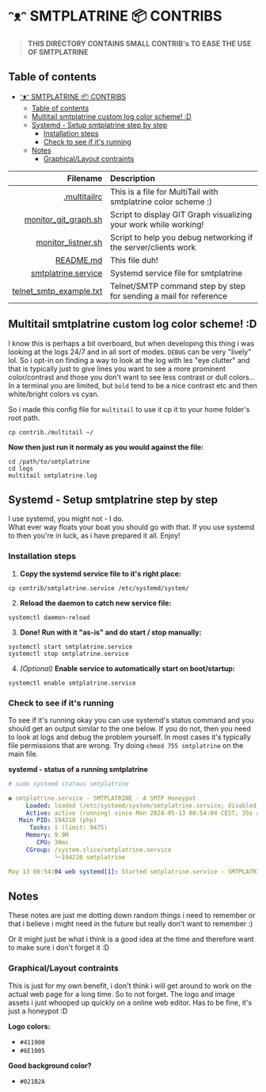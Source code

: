 # ᵔᴥᵔ SMTPLATRINE 📦 CONTRIBS

> **THIS DIRECTORY CONTAINS SMALL CONTRIB's TO EASE THE USE OF SMTPLATRINE**

## Table of contents

<!-- TOC -->

- [ᵔᴥᵔ SMTPLATRINE 📦 CONTRIBS](#%E1%B5%94%E1%B4%A5%E1%B5%94-smtplatrine--contribs)
    - [Table of contents](#table-of-contents)
    - [Multitail smtplatrine custom log color scheme! :D](#multitail-smtplatrine-custom-log-color-scheme-d)
    - [Systemd - Setup smtplatrine step by step](#systemd---setup-smtplatrine-step-by-step)
        - [Installation steps](#installation-steps)
        - [Check to see if it's running](#check-to-see-if-its-running)
    - [Notes](#notes)
        - [Graphical/Layout contraints](#graphicallayout-contraints)

<!-- /TOC -->

| Filename | Description |
|------:|:------|
| [.multitailrc](.multitailrc) | This is a file for MultiTail with smtplatrine color scheme :)
| [monitor_git_graph.sh](monitor_git_graph.sh) | Script to display GIT Graph visualizing your work while working! |
| [monitor_listner.sh](monitor_listner.sh) | Script to help you debug networking if the server/clients work |
| [README.md](README.md) | This file duh! |
| [smtplatrine.service](smtplatrine.service) | Systemd service file for smtplatrine |
| [telnet_smtp_example.txt](telnet_smtp_example.txt) | Telnet/SMTP command step by step for sending a mail for reference|

## Multitail smtplatrine custom log color scheme! :D

I know this is perhaps a bit overboard, but when developing this thing i was looking at the logs 24/7 and in all sort of modes. `DEBUG` can be very "lively" lol.  So i opt-in on finding a way to look at the log with les "eye clutter" and that is typically just to give lines you want to see a more prominent color/contrast and those you don't want to see less contrast or dull colors... In a terminal you are limited, but `bold` tend to be a nice contrast etc and then white/bright colors vs cyan.

So i made this config file for `multitail` to use it cp it to your home folder's root path.
```shell
cp contrib./multitail ~/
```
**Now then just run it normaly as you would against the file:**

```shell
cd /path/to/smtplatrine
cd logs
multitail smtplatrine.log
```

## Systemd - Setup smtplatrine step by step

I use systemd, you might not - I do.  
What ever way floats your boat you should go with that. If you use systemd to then you're in luck, as i have prepared it all. Enjoy!

### Installation steps

1) **Copy the systemd service file to it's right place:**  
```shell
cp contrib/smtplatrine.service /etc/systemd/system/
```

2) **Reload the daemon to catch new service file:**  
```shell
systemctl daemon-reload
```

3) **Done! Run with it "as-is" and do start / stop manually:**  
```shell
systemctl start smtplatrine.service  
systemctl stop smtplatrine.service
```

4) *(Optional)* **Enable service to automatically start on boot/startup:**  
```shell
systemctl enable smtplatrine.service
```

### Check to see if it's running

To see if it's running okay you can use systemd's status command and you should get an output similar to the one below. If you do not, then you need to look at logs and debug the problem yourself. In most cases it's typically file permissions that are wrong. Try doing `chmod 755 smtplatrine` on the main file.

**systemd - status of a running smtplatrine**
```yml
# sudo systemd stataus smtplatrine

● smtplatrine.service - SMTPLATRINE - A SMTP Honeypot
     Loaded: loaded (/etc/systemd/system/smtplatrine.service; disabled; preset: enabled)
     Active: active (running) since Mon 2024-05-13 08:54:04 CEST; 35s ago
   Main PID: 194210 (php)
      Tasks: 1 (limit: 9475)
     Memory: 9.9M
        CPU: 30ms
     CGroup: /system.slice/smtplatrine.service
             └─194210 smtplatrine

May 13 08:54:04 web systemd[1]: Started smtplatrine.service - SMTPLATRINE - A SMTP Honeypot.
```


## Notes

These notes are just me dotting down random things i need to remember or that i believe i might need in the future but really don't want to remember :)

Or it might just be what i think is a good idea at the time and therefore want to make sure i don't forget it :D

### Graphical/Layout contraints

This is just for my own benefit, i don't think i will get around to work on the actual web page for a long time. So to not forget. The logo and image assets i just whooped up quickly on a online web editor. Has to be fine, it's just a honeypot :D

**Logo colors:**

- `#411900`
- `#6E1005`

**Good background color?**

- `#021B2A`
